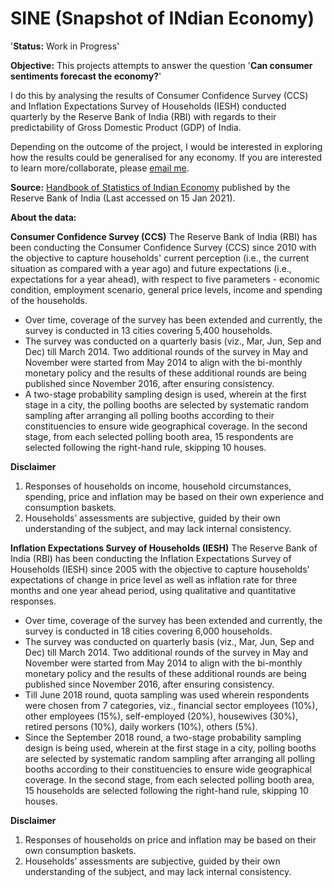 # SINE (Snapshot of INdian Economy)
'**Status:** Work in Progress'

**Objective:** This projects attempts to answer the question '**Can consumer sentiments forecast the economy?**'

I do this by analysing the results of Consumer Confidence Survey (CCS) and Inflation Expectations Survey of Households (IESH) conducted quarterly by the Reserve Bank of India (RBI) with regards to their predictability of Gross Domestic Product (GDP) of India.

Depending on the outcome of the project, I would be interested in exploring how the results could be generalised for any economy. If you are interested to learn more/collaborate, please [email me](mailto:arpan@alumni.lse.ac.uk).

**Source:** [Handbook of Statistics of Indian Economy](https://dbie.rbi.org.in/DBIE/dbie.rbi?site=publications#!2) published by the Reserve Bank of India (Last accessed on 15 Jan 2021).

**About the data:**

**Consumer Confidence Survey (CCS)**
The Reserve Bank of India (RBI) has been conducting the Consumer Confidence Survey (CCS) since 2010 with the objective to capture households' current perception (i.e., the current situation as compared with a year ago) and future expectations (i.e., expectations for a year ahead), with respect to five parameters - economic condition, employment scenario, general price levels, income and spending of the households.
* Over time, coverage of the survey has been extended and currently, the survey is conducted in 13 cities covering 5,400 households.
* The survey was conducted on a quarterly basis (viz., Mar, Jun, Sep and Dec) till March 2014. Two additional rounds of the survey in May and November were started from May 2014 to align with the bi-monthly monetary policy and the results of these additional rounds are being published since November 2016, after ensuring consistency.
* A two-stage probability sampling design is used, wherein at the first stage in a city, the polling booths are selected by systematic random sampling after arranging all polling booths according to their constituencies to ensure wide geographical coverage. In the second stage, from each selected polling booth area, 15 respondents are selected following the right-hand rule, skipping 10 houses.

**Disclaimer**
1. Responses of households on income, household circumstances, spending, price and inflation may be based on their own experience and consumption baskets.
2. Households’ assessments are subjective, guided by their own understanding of the subject, and may lack internal consistency.

**Inflation Expectations Survey of Households (IESH)**
The Reserve Bank of India (RBI) has been conducting the Inflation Expectations Survey of Households (IESH) since 2005 with the objective to capture households' expectations of change in price level as well as inflation rate for three months and one year ahead period, using qualitative and quantitative responses.
* Over time, coverage of the survey has been extended and currently, the survey is conducted in 18 cities covering 6,000 households.
* The survey was conducted on quarterly basis (viz., Mar, Jun, Sep and Dec) till March 2014. Two additional rounds of the survey in May and November were started from May 2014 to align with the bi-monthly monetary policy and the results of these additional rounds are being published since November 2016, after ensuring consistency.
* Till June 2018 round, quota sampling was used wherein respondents were chosen from 7 categories, viz., financial sector employees (10%), other employees (15%), self-employed (20%), housewives (30%), retired persons (10%), daily workers (10%), others (5%).
* Since the September 2018 round, a two-stage probability sampling design is being used, wherein at the first stage in a city, polling booths are selected by systematic random sampling after arranging all polling booths according to their constituencies to ensure wide geographical coverage. In the second stage, from each selected polling booth area, 15 households are selected following the right-hand rule, skipping 10 houses.

**Disclaimer**
1. Responses of households on price and inflation may be based on their own consumption baskets.
2. Households’ assessments are subjective, guided by their own understanding of the subject, and may lack internal consistency.
